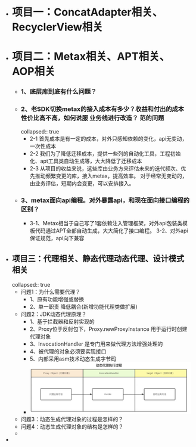 - # 项目一：ConcatAdapter相关、RecyclerView相关
- #  项目二：Metax相关、APT相关、AOP相关
	- ### 1、底层库到底有什么问题？
	- ### 2、老SDK切换metax的接入成本有多少？收益和付出的成本 性价比高不高，如何说服 业务线进行改造？ 范的问题
	  collapsed:: true
		- 2-1 首先成本是有一定的成本，对外只感知依赖的变化，api无变动，一次性成本
		- 2-2 我们为了降低迁移成本，提供一些列的自动化工具，工程初始化、apt工具类自动生成等，大大降低了迁移成本
		- 2-3 从项目的收益来说，这些库由业务方来评估未来的迭代频次、优先推动频繁变更的库，接入metax，提高效率。
		         对于经常无变动的，由业务评估，短期内会变更，可以安排接入。
	- ### 3、metax面向api编程。对外暴露api，和现在面向接口编程的区别？
		- 3-1、Metax相当于自己写了1套依赖注入管理框架，对外api包装类模板代码通过APT全部自动生成，大大简化了接口编程。
		  3-2、对外api保证规范，api向下兼容
- ## 项目三：代理相关、静态代理动态代理、设计模式相关
  collapsed:: true
	- 问题1：为什么需要代理？
		- 1、原有功能增强或替换
		- 2、单一职责 降低耦合(新增功能代理类做扩展)
	- 问题2：JDK动态代理原理？
		- 1、基于拦截器和反射实现的
		- 2、Proxy位于反射包下，Proxy.newProxyInstance 用于运行时创建代理对象
		- 3、InvocationHandler 是专门用来做代理方法增强处理的
		- 4、被代理的对象必须要实现接口
		- 5、内部采用asm技术动态生成字节码
		- ![image.png](../assets/image_1663684080320_0.png)
	- 问题3：动态生成代理对象的过程是怎样的？
	- 问题4：动态生成代理对象的结构是怎样的？
	-
-